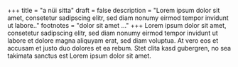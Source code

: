 +++
title = "a nüi sitta"
draft = false
description = "Lorem ipsum dolor sit amet, consetetur sadipscing elitr, sed diam nonumy eirmod tempor invidunt ut labore.."
footnotes = "dolor sit amet ..."
+++
Lorem ipsum dolor sit amet, consetetur sadipscing elitr, sed diam nonumy eirmod tempor invidunt ut labore et dolore magna aliquyam erat, sed diam voluptua. At vero eos et accusam et justo duo dolores et ea rebum. Stet clita kasd gubergren, no sea takimata sanctus est Lorem ipsum dolor sit amet.